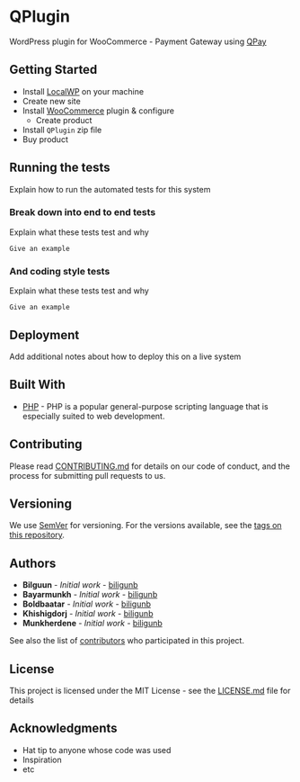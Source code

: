 # QPlugin

WordPress plugin for WooCommerce - Payment Gateway using [QPay](https://qpay.mn/)

## Getting Started

- Install [LocalWP](https://localwp.com/) on your machine
- Create new site
- Install [WooCommerce](https://woocommerce.com/) plugin & configure
  - Create product
- Install `QPlugin` zip file
- Buy product

## Running the tests

Explain how to run the automated tests for this system

### Break down into end to end tests

Explain what these tests test and why

```
Give an example
```

### And coding style tests

Explain what these tests test and why

```
Give an example
```

## Deployment

Add additional notes about how to deploy this on a live system

## Built With

* [PHP](https://www.php.net/) - PHP is a popular general-purpose scripting language that is especially suited to web development.

## Contributing

Please read [CONTRIBUTING.md]() for details on our code of conduct, and the process for submitting pull requests to us.

## Versioning

We use [SemVer](http://semver.org/) for versioning. For the versions available, see the [tags on this repository](https://github.com/your/project/tags). 

## Authors

* **Bilguun** - *Initial work* - [biligunb](https://github.com/biligunb)
* **Bayarmunkh** - *Initial work* - [biligunb](https://github.com/biligunb)
* **Boldbaatar** - *Initial work* - [biligunb](https://github.com/biligunb)
* **Khishigdorj** - *Initial work* - [biligunb](https://github.com/biligunb)
* **Munkherdene** - *Initial work* - [biligunb](https://github.com/biligunb)

See also the list of [contributors](https://github.com/your/project/contributors) who participated in this project.

## License

This project is licensed under the MIT License - see the [LICENSE.md](LICENSE.md) file for details

## Acknowledgments

* Hat tip to anyone whose code was used
* Inspiration
* etc
